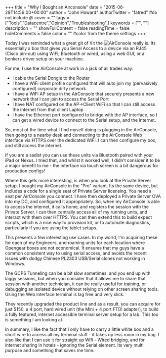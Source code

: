 +++
title = "Why I Bought an Airconsole"
date = "2015-06-29T14:56:00+00:00"
author = "John Howard"
authorTwitter = "fatred" #do not include @
cover = ""
tags = ["Tools","Datacentre","Opinion","Troubleshooting",]
keywords = ["", ""]
description = ""
showFullContent = false
readingTime = false
hideComments = false
color = "" #color from the theme settings
+++

Today I was reminded what a great git of Kit the ![AirConsole](https://youtu.be/1hmi03APwnc) really is.  Its essentially a box that gives you Serial Access to a device via an RJ45 (Cisco pin-out) using WiFi, Bluetooth or wired, using a web GUI, or a bonkers driver setup on your machine.

For me, I use the AirConsole at work in a jack of all trades way.

* I cable the Serial Dongle to the Router
* I have a WiFi client profile configured that will auto join my (pervasively configured) corporate dirty network.
* I have a WiFi AP setup in the AirConsole that securely presents a new network that I can join to access the Serial Port
* I have NAT configured on the AP->Client WiFi so that I can still access the internet from that client Laptop
* I have the Ethernet port configured to bridge with the AP interface, so I can get a wired device to connect to the Serial setup, and the internet.

So, most of the time what I find myself doing is plugging in the AirConsole, then going to a nearby desk and connecting to the AirConsole Web interface via HTTPS over the dedicated WiFi.  I can then configure my box, and still access the internet.  

If you are a sadist you can use these units via Bluetooth paired with your iPad or Nexus.  I tried that, and whilst it worked well, I didn't consider it to be a major benefit to me - the interface via touch screen is a bit dangerous for production configs!  

Where this gets more interesting, is when you look at the Private Server setup.  I bought my AirConsole in the "Pro" variant.  Its the same device, but includes a code for a single seat of Private Server licensing.  You need a seat per AirConsole you connect.  I have then deployed a Private Server OVA into my DC, and configured it appropriately.  So, when my AirConsole is able to access the internet, it calls home, and registers the session with the Private Server.  I can then centrally access all of my running units, and interact with them over HTTPS. You can then extend this to build expect scripts, which is a nice way to provision kit, or to automate diagnostics, particularly if you are using the tablet setups.

This presents a few interesting use cases. In my world, I'm acquiring these for each of my Engineers, and roaming units for each location where Opengear boxes are not economical.  It ensures that my guys have a common consistent way to using serial access, and avoids the recent issues with dodgy Chinese PL2303 USB/Serial clones not working in Windows. 

The GCPS Tunneling can be a bit slow sometimes, and you end up with laggy sessions, but when you consider that it allows me to share that session with another technician, it can be really useful for training, or debugging an isolated device without relying on other screen sharing tools.  Using the Web Interface terminal is lag free and very slick.

They recently upgraded the product line and as a result, you can acquire for just $150, a 4 port, hard wired unit (the Mini + 4 port FTDI adapter), to build a fully featured, internet accessible terminal server setup for a lab.  This too is something I am looking at.

In summary, I like the fact that I only have to carry a little white box and a short wire to access all my terminal stuff - it takes up less room in my bag.  I also like that I can use it for straight up Wifi - Wired bridging, and for internet sharing in hotels - ignoring the Serial element. Its very multi purpose and something that saves me time. 
